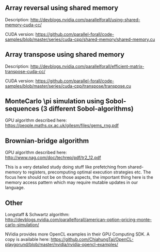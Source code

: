 Array reversal using shared memory
----------------------------------
Description: http://devblogs.nvidia.com/parallelforall/using-shared-memory-cuda-cc/
   
CUDA version: https://github.com/parallel-forall/code-samples/blob/master/series/cuda-cpp/shared-memory/shared-memory.cu

Array transpose using shared memory
-----------------------------------
Description: http://devblogs.nvidia.com/parallelforall/efficient-matrix-transpose-cuda-cc/

CUDA version: https://github.com/parallel-forall/code-samples/blob/master/series/cuda-cpp/transpose/transpose.cu

MonteCarlo \pi simulation using Sobol-sequences (3 different Sobol-algorithms)
-----------------------------------------------------------------------------
GPU algorithm described here:
https://people.maths.ox.ac.uk/gilesm/files/gems_rng.pdf

Brownian-bridge algorithm
-------------------------
GPU algorithm described here:
http://www.nag.com/doc/techrep/pdf/tr2_12.pdf

This is a very detailed study doing stuff like prefetching from
shared-memory to registers, precomputing optimal execution strategies
etc. The focus here should not be on those aspects, the important
thing here is the memory access pattern which may require mutable
updates in our language.

Other
-----

Longstaff & Schwartz algorithm:
http://devblogs.nvidia.com/parallelforall/american-option-pricing-monte-carlo-simulation/

NVidia provides more OpenCL examples in their GPU Computing SDK. A
copy is available here:
https://github.com/ChiahungTai/OpenCL-playgorund/blob/master/nvidia/nvidia-opencl-examples/
